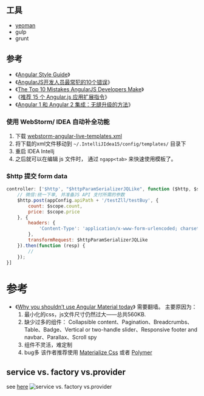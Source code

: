 

## 工具

* [yeoman](http://yeoman.io/)
* gulp
* grunt

## 参考
* 《[Angular Style Guide](https://github.com/johnpapa/angular-styleguide)》
* 《[AngularJS开发人员最常犯的10个错误](http://blog.jobbole.com/78946/)》
* 《[The Top 10 Mistakes AngularJS Developers Make](https://www.airpair.com/angularjs/posts/top-10-mistakes-angularjs-developers-make)》
* 《[推荐 15 个 Angular.js 应用扩展指令](http://www.oschina.net/translate/15-directives-to-extend-your-angular-js-apps)》
* 《[Angular 1 和 Angular 2 集成：无缝升级的方法](http://www.oschina.net/translate/angular-1-and-angular-2-coexistence?from=20150913)》

### 使用 WebStorm/ IDEA 自动补全功能

1. 下载  [webstorm-angular-live-templates.xml](https://github.com/johnpapa/angular-styleguide/blob/master/a1/assets/webstorm-angular-live-templates/webstorm-angular-live-templates.xml?raw=true)
2. 将下载的xml文件移动到 `~/.IntelliJIdea15/config/templates/` 目录下
3. 重启 IDEA Intellj
4. 之后就可以在编辑 js 文件时， 通过 `ngapp<tab>` 来快速使用模板了。


### $http 提交 form data

```js
controller: ['$http', "$httpParamSerializerJQLike", function ($http, $stateParams, $httpParamSerializerJQLike) {
    // 微信:统一下单, 并准备JS API 支付所需的参数
    $http.post(appConfig.apiPath + '/testZll/testBuy', {
        count: $scope.count,
        price: $scope.price
    }, {
        headers: {
            'Content-Type': 'application/x-www-form-urlencoded; charset=UTF-8'
        },
        transformRequest: $httpParamSerializerJQLike
    }).then(function (resp) {
        // 
    });
}]
```

# 参考

* 《[Why you shouldn’t use Angular Material today](https://medium.com/@vayvala/why-you-shouldn-t-use-angular-material-4ffb937ef232#.87o02z8tm)》 需要翻墙。 主要原因为：
    1. 最小化的css，js文件尺寸仍然过大——总共560KB.
    1. 缺少过多的组件： Collapsible content、Pagination、Breadcrumbs、Table、Badge、Vertical or two-handle slider、Responsive footer and navbar、Parallax、Scroll spy
    1. 组件不灵活，难定制
    1. bug多
  该作者推荐使用 [Materialize Css](http://materializecss.com/) 或者 [Polymer](https://www.polymer-project.org/)

## service vs. factory vs.provider

see [here](http://stackoverflow.com/a/34202483/533317)
![service vs. factory vs.provider](http://i.stack.imgur.com/CkdHl.png)
